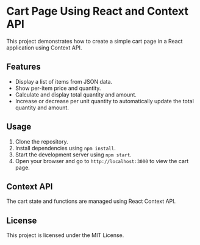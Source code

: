 # Cart Page Using React and Context API

This project demonstrates how to create a simple cart page in a React application using Context API.

## Features

- Display a list of items from JSON data.
- Show per-item price and quantity.
- Calculate and display total quantity and amount.
- Increase or decrease per unit quantity to automatically update the total quantity and amount.

## Usage

1. Clone the repository.
2. Install dependencies using `npm install`.
3. Start the development server using `npm start`.
4. Open your browser and go to `http://localhost:3000` to view the cart page.

## Context API

The cart state and functions are managed using React Context API.

## License

This project is licensed under the MIT License.
